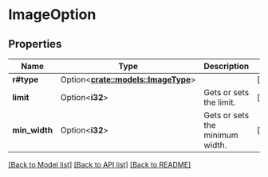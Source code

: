 # ImageOption

## Properties

Name | Type | Description | Notes
------------ | ------------- | ------------- | -------------
**r#type** | Option<[**crate::models::ImageType**](ImageType.md)> |  | [optional]
**limit** | Option<**i32**> | Gets or sets the limit. | [optional]
**min_width** | Option<**i32**> | Gets or sets the minimum width. | [optional]

[[Back to Model list]](../README.md#documentation-for-models) [[Back to API list]](../README.md#documentation-for-api-endpoints) [[Back to README]](../README.md)


